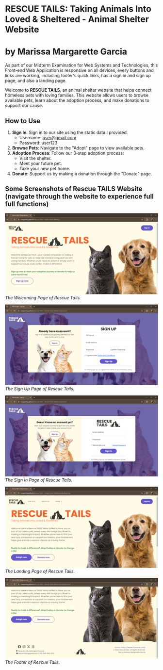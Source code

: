 # RESCUE TAILS: Taking Animals Into Loved & Sheltered - Animal Shelter Website
# by Marissa Margarette Garcia
As part of our Midterm Examination for Web Systems and Technologies, this Front-end Web Application is responsive on all devices, every buttons and links are working, including footer's quick links, has a sign in and sign up page, and also a landing page.

Welcome to **RESCUE TAILS**, an animal shelter website that helps connect homeless pets with loving families. This website allows users to browse available pets, learn about the adoption process, and make donations to support our cause.

## How to Use
1. **Sign In**: Sign in to our site using the static data I provided.
   - Username: user@gmail.com
   - Password: user123
3. **Browse Pets**: Navigate to the "Adopt" page to view available pets.
4. **Adoption Process**: Follow our 3-step adoption process:
   - Visit the shelter.
   - Meet your future pet.
   - Take your new pet home.
5. **Donate**: Support us by making a donation through the "Donate" page.

## Some Screenshots of Rescue TAILS Website (navigate through the website to experience full full functions)

![Welcoming Page Screenshot](screenshots/welcoming.png)
*The Welcoming Page of Rescue Tails.*

![Sign Up Screenshot](screenshots/signup.png)
*The Sign Up Page of Rescue Tails.*

![Sign In Page Screenshot](screenshots/signin.png)
*The Sign In Page of Rescue Tails.*

![Landing Page Screenshot](screenshots/landingPage.png)
*The Landing Page of Rescue Tails.*

![Footer Screenshot](screenshots/footer.png)
*The Footer of Rescue Tails.*





